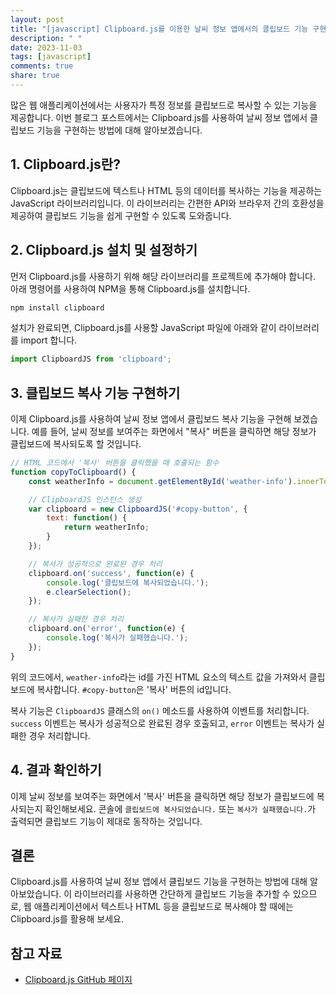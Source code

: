 ```yaml
---
layout: post
title: "[javascript] Clipboard.js를 이용한 날씨 정보 앱에서의 클립보드 기능 구현 방법"
description: " "
date: 2023-11-03
tags: [javascript]
comments: true
share: true
---
```


많은 웹 애플리케이션에서는 사용자가 특정 정보를 클립보드로 복사할 수 있는 기능을 제공합니다. 이번 블로그 포스트에서는 Clipboard.js를 사용하여 날씨 정보 앱에서 클립보드 기능을 구현하는 방법에 대해 알아보겠습니다.

## 1. Clipboard.js란?

Clipboard.js는 클립보드에 텍스트나 HTML 등의 데이터를 복사하는 기능을 제공하는 JavaScript 라이브러리입니다. 이 라이브러리는 간편한 API와 브라우저 간의 호환성을 제공하여 클립보드 기능을 쉽게 구현할 수 있도록 도와줍니다.

## 2. Clipboard.js 설치 및 설정하기

먼저 Clipboard.js를 사용하기 위해 해당 라이브러리를 프로젝트에 추가해야 합니다. 아래 명령어를 사용하여 NPM을 통해 Clipboard.js를 설치합니다.

```javascript
npm install clipboard
```

설치가 완료되면, Clipboard.js를 사용할 JavaScript 파일에 아래와 같이 라이브러리를 import 합니다.

```javascript
import ClipboardJS from 'clipboard';
```

## 3. 클립보드 복사 기능 구현하기

이제 Clipboard.js를 사용하여 날씨 정보 앱에서 클립보드 복사 기능을 구현해 보겠습니다. 예를 들어, 날씨 정보를 보여주는 화면에서 "복사" 버튼을 클릭하면 해당 정보가 클립보드에 복사되도록 할 것입니다.

```javascript
// HTML 코드에서 '복사' 버튼을 클릭했을 때 호출되는 함수
function copyToClipboard() {
    const weatherInfo = document.getElementById('weather-info').innerText;

    // ClipboardJS 인스턴스 생성
    var clipboard = new ClipboardJS('#copy-button', {
        text: function() {
            return weatherInfo;
        }
    });

    // 복사가 성공적으로 완료된 경우 처리
    clipboard.on('success', function(e) {
        console.log('클립보드에 복사되었습니다.');
        e.clearSelection();
    });

    // 복사가 실패한 경우 처리
    clipboard.on('error', function(e) {
        console.log('복사가 실패했습니다.');
    });
}
```

위의 코드에서, `weather-info`라는 id를 가진 HTML 요소의 텍스트 값을 가져와서 클립보드에 복사합니다. `#copy-button`은 '복사' 버튼의 id입니다.

복사 기능은 `ClipboardJS` 클래스의 `on()` 메소드를 사용하여 이벤트를 처리합니다. `success` 이벤트는 복사가 성공적으로 완료된 경우 호출되고, `error` 이벤트는 복사가 실패한 경우 처리합니다.

## 4. 결과 확인하기

이제 날씨 정보를 보여주는 화면에서 '복사' 버튼을 클릭하면 해당 정보가 클립보드에 복사되는지 확인해보세요. 콘솔에 `클립보드에 복사되었습니다.` 또는 `복사가 실패했습니다.`가 출력되면 클립보드 기능이 제대로 동작하는 것입니다.

## 결론

Clipboard.js를 사용하여 날씨 정보 앱에서 클립보드 기능을 구현하는 방법에 대해 알아보았습니다. 이 라이브러리를 사용하면 간단하게 클립보드 기능을 추가할 수 있으므로, 웹 애플리케이션에서 텍스트나 HTML 등을 클립보드로 복사해야 할 때에는 Clipboard.js를 활용해 보세요.

## 참고 자료
- [Clipboard.js GitHub 페이지](https://github.com/zenorocha/clipboard.js)
